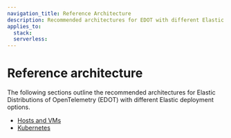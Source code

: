 ```yaml
---
navigation_title: Reference Architecture
description: Recommended architectures for EDOT with different Elastic deployment options.
applies_to:
  stack:
  serverless:
---
```


# Reference architecture

The following sections outline the recommended architectures for Elastic Distributions of OpenTelemetry (EDOT) with different Elastic deployment options.

- [Hosts and VMs](hosts_vms.md)
- [Kubernetes](k8s.md)

